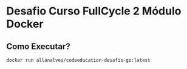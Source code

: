 # Desafio Curso FullCycle 2 Módulo Docker

## Como Executar?

`docker run allanalves/codeeducation-desafio-go:latest`
